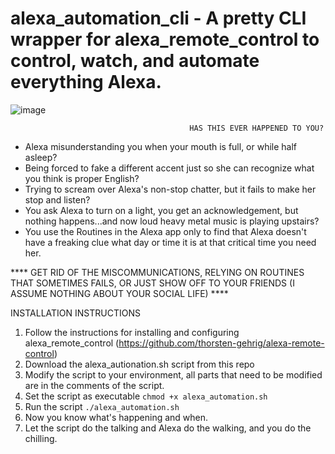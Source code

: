 # alexa_automation_cli - A pretty CLI wrapper for alexa_remote_control to control, watch, and automate everything Alexa.

![image](https://github.com/meirlazar/alexa_automation_cli/assets/2780621/2d19e2b2-6c53-40f2-8e1c-684473ac3a2b)

                                            HAS THIS EVER HAPPENED TO YOU?
- Alexa misunderstanding you when your mouth is full, or while half asleep?
- Being forced to fake a different accent just so she can recognize what you think is proper English? 
- Trying to scream over Alexa's non-stop chatter, but it fails to make her stop and listen?
- You ask Alexa to turn on a light, you get an acknowledgement, but nothing happens...and now loud heavy metal music is playing upstairs?
- You use the Routines in the Alexa app only to find that Alexa doesn't have a freaking clue what day or time it is at that critical time you need her.


**** GET RID OF THE MISCOMMUNICATIONS, RELYING ON ROUTINES THAT SOMETIMES FAILS, OR JUST SHOW OFF TO YOUR FRIENDS (I ASSUME NOTHING ABOUT YOUR SOCIAL LIFE) ****

INSTALLATION INSTRUCTIONS

1. Follow the instructions for installing and configuring alexa_remote_control (https://github.com/thorsten-gehrig/alexa-remote-control) 
2. Download the alexa_autionation.sh script from this repo
3. Modify the script to your environment, all parts that need to be modified are in the comments of the script.
4. Set the script as executable
   ``` chmod +x alexa_automation.sh ```
5. Run the script
   ``` ./alexa_automation.sh ```
6. Now you know what's happening and when.
7. Let the script do the talking and Alexa do the walking, and you do the chilling.
